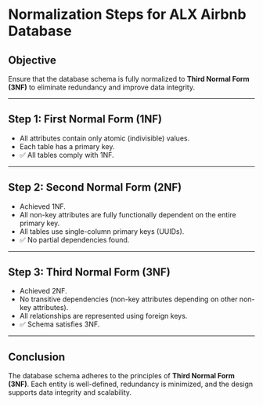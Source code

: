 # Normalization Steps for ALX Airbnb Database

## Objective
Ensure that the database schema is fully normalized to **Third Normal Form (3NF)** to eliminate redundancy and improve data integrity.

---

## Step 1: First Normal Form (1NF)
- All attributes contain only atomic (indivisible) values.
- Each table has a primary key.
- ✅ All tables comply with 1NF.

---

## Step 2: Second Normal Form (2NF)
- Achieved 1NF.
- All non-key attributes are fully functionally dependent on the entire primary key.
- All tables use single-column primary keys (UUIDs).
- ✅ No partial dependencies found.

---

## Step 3: Third Normal Form (3NF)
- Achieved 2NF.
- No transitive dependencies (non-key attributes depending on other non-key attributes).
- All relationships are represented using foreign keys.
- ✅ Schema satisfies 3NF.

---

## Conclusion
The database schema adheres to the principles of **Third Normal Form (3NF)**. Each entity is well-defined, redundancy is minimized, and the design supports data integrity and scalability.
